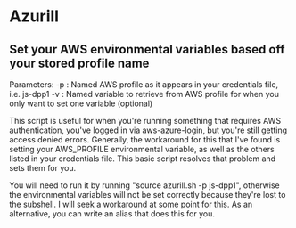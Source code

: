 # Azurill
## Set your AWS environmental variables based off your stored profile name
Parameters:
-p : Named AWS profile as it appears in your credentials file, i.e. js-dpp1
-v : Named variable to retrieve from AWS profile for when you only want to set one variable (optional)

This script is useful for when you're running something that requires AWS authentication, you've logged in via aws-azure-login, but you're still getting access denied errors. Generally, the workaround for this that I've found is setting your AWS_PROFILE environmental variable, as well as the others listed in your credentials file. This basic script resolves that problem and sets them for you.

You will need to run it by running "source azurill.sh -p js-dpp1", otherwise the environmental variables will not be set correctly because they're lost to the subshell. I will seek a workaround at some point for this. As an alternative, you can write an alias that does this for you.

